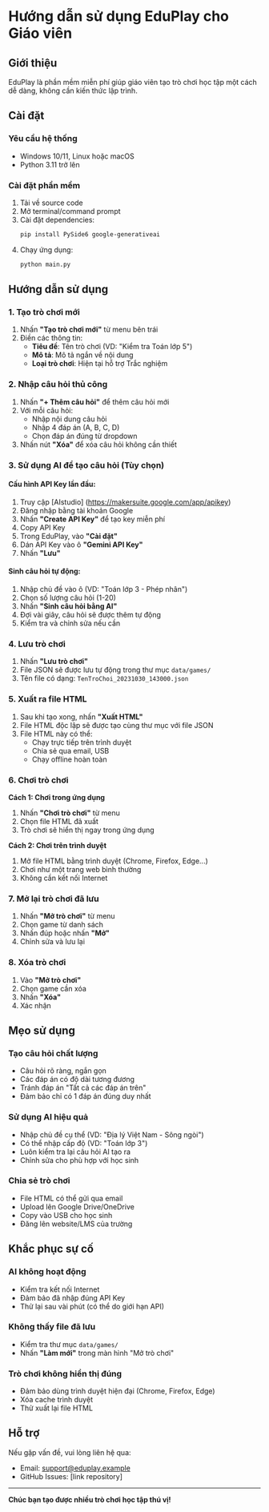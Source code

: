 # Hướng dẫn sử dụng EduPlay cho Giáo viên

## Giới thiệu

EduPlay là phần mềm miễn phí giúp giáo viên tạo trò chơi học tập một cách dễ dàng, không cần kiến thức lập trình.

## Cài đặt

### Yêu cầu hệ thống
- Windows 10/11, Linux hoặc macOS
- Python 3.11 trở lên

### Cài đặt phần mềm

1. Tải về source code
2. Mở terminal/command prompt
3. Cài đặt dependencies:
   ```bash
   pip install PySide6 google-generativeai
   ```
4. Chạy ứng dụng:
   ```bash
   python main.py
   ```

## Hướng dẫn sử dụng

### 1. Tạo trò chơi mới

1. Nhấn **"Tạo trò chơi mới"** từ menu bên trái
2. Điền các thông tin:
   - **Tiêu đề**: Tên trò chơi (VD: "Kiểm tra Toán lớp 5")
   - **Mô tả**: Mô tả ngắn về nội dung
   - **Loại trò chơi**: Hiện tại hỗ trợ Trắc nghiệm

### 2. Nhập câu hỏi thủ công

1. Nhấn **"+ Thêm câu hỏi"** để thêm câu hỏi mới
2. Với mỗi câu hỏi:
   - Nhập nội dung câu hỏi
   - Nhập 4 đáp án (A, B, C, D)
   - Chọn đáp án đúng từ dropdown
3. Nhấn nút **"Xóa"** để xóa câu hỏi không cần thiết

### 3. Sử dụng AI để tạo câu hỏi (Tùy chọn)

#### Cấu hình API Key lần đầu:

1. Truy cập [AIstudio] (https://makersuite.google.com/app/apikey)
2. Đăng nhập bằng tài khoản Google
3. Nhấn **"Create API Key"** để tạo key miễn phí
4. Copy API Key
5. Trong EduPlay, vào **"Cài đặt"**
6. Dán API Key vào ô **"Gemini API Key"**
7. Nhấn **"Lưu"**

#### Sinh câu hỏi tự động:

1. Nhập chủ đề vào ô (VD: "Toán lớp 3 - Phép nhân")
2. Chọn số lượng câu hỏi (1-20)
3. Nhấn **"Sinh câu hỏi bằng AI"**
4. Đợi vài giây, câu hỏi sẽ được thêm tự động
5. Kiểm tra và chỉnh sửa nếu cần

### 4. Lưu trò chơi

1. Nhấn **"Lưu trò chơi"**
2. File JSON sẽ được lưu tự động trong thư mục `data/games/`
3. Tên file có dạng: `TenTroChoi_20231030_143000.json`

### 5. Xuất ra file HTML

1. Sau khi tạo xong, nhấn **"Xuất HTML"**
2. File HTML độc lập sẽ được tạo cùng thư mục với file JSON
3. File HTML này có thể:
   - Chạy trực tiếp trên trình duyệt
   - Chia sẻ qua email, USB
   - Chạy offline hoàn toàn

### 6. Chơi trò chơi

**Cách 1: Chơi trong ứng dụng**
1. Nhấn **"Chơi trò chơi"** từ menu
2. Chọn file HTML đã xuất
3. Trò chơi sẽ hiển thị ngay trong ứng dụng

**Cách 2: Chơi trên trình duyệt**
1. Mở file HTML bằng trình duyệt (Chrome, Firefox, Edge...)
2. Chơi như một trang web bình thường
3. Không cần kết nối Internet

### 7. Mở lại trò chơi đã lưu

1. Nhấn **"Mở trò chơi"** từ menu
2. Chọn game từ danh sách
3. Nhấn đúp hoặc nhấn **"Mở"**
4. Chỉnh sửa và lưu lại

### 8. Xóa trò chơi

1. Vào **"Mở trò chơi"**
2. Chọn game cần xóa
3. Nhấn **"Xóa"**
4. Xác nhận

## Mẹo sử dụng

### Tạo câu hỏi chất lượng
- Câu hỏi rõ ràng, ngắn gọn
- Các đáp án có độ dài tương đương
- Tránh đáp án "Tất cả các đáp án trên"
- Đảm bảo chỉ có 1 đáp án đúng duy nhất

### Sử dụng AI hiệu quả
- Nhập chủ đề cụ thể (VD: "Địa lý Việt Nam - Sông ngòi")
- Có thể nhập cấp độ (VD: "Toán lớp 3")
- Luôn kiểm tra lại câu hỏi AI tạo ra
- Chỉnh sửa cho phù hợp với học sinh

### Chia sẻ trò chơi
- File HTML có thể gửi qua email
- Upload lên Google Drive/OneDrive
- Copy vào USB cho học sinh
- Đăng lên website/LMS của trường

## Khắc phục sự cố

### AI không hoạt động
- Kiểm tra kết nối Internet
- Đảm bảo đã nhập đúng API Key
- Thử lại sau vài phút (có thể do giới hạn API)

### Không thấy file đã lưu
- Kiểm tra thư mục `data/games/`
- Nhấn **"Làm mới"** trong màn hình "Mở trò chơi"

### Trò chơi không hiển thị đúng
- Đảm bảo dùng trình duyệt hiện đại (Chrome, Firefox, Edge)
- Xóa cache trình duyệt
- Thử xuất lại file HTML

## Hỗ trợ

Nếu gặp vấn đề, vui lòng liên hệ qua:
- Email: support@eduplay.example
- GitHub Issues: [link repository]

---

**Chúc bạn tạo được nhiều trò chơi học tập thú vị!**
